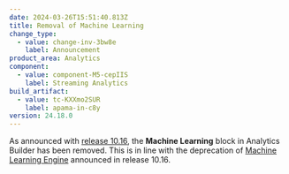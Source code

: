 ```yaml
---
date: 2024-03-26T15:51:40.813Z
title: Removal of Machine Learning
change_type:
  - value: change-inv-3bw8e
    label: Announcement
product_area: Analytics
component:
  - value: component-M5-cepIIS
    label: Streaming Analytics
build_artifact:
  - value: tc-KXXmo2SUR
    label: apama-in-c8y
version: 24.18.0
---
```

As announced with [release 10.16](https://cumulocity.com/releasenotes/release-10-16-0/announcements-10-16-0), the **Machine Learning** block in Analytics Builder has been removed.
This is in line with the deprecation of [Machine Learning Engine](https://cumulocity.com/releasenotes/release-10-16-0/announcements-10-16-0/#machine-learning-deprecation) announced in release 10.16.
